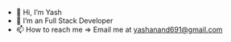 - 👋 Hi, I’m Yash
- 👀 I’m an Full Stack Developer
- 📫 How to reach me => Email me at yashanand691@gmail.com
